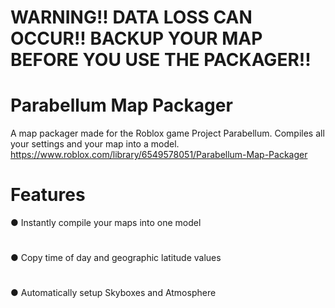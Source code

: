 # WARNING!! DATA LOSS CAN OCCUR!! BACKUP YOUR MAP BEFORE YOU USE THE PACKAGER!!

# Parabellum Map Packager
A map packager made for the Roblox game Project Parabellum. Compiles all your settings and your map into a model. https://www.roblox.com/library/6549578051/Parabellum-Map-Packager

# Features
● Instantly compile your maps into one model
#
● Copy time of day and geographic latitude values
#
● Automatically setup Skyboxes and Atmosphere
